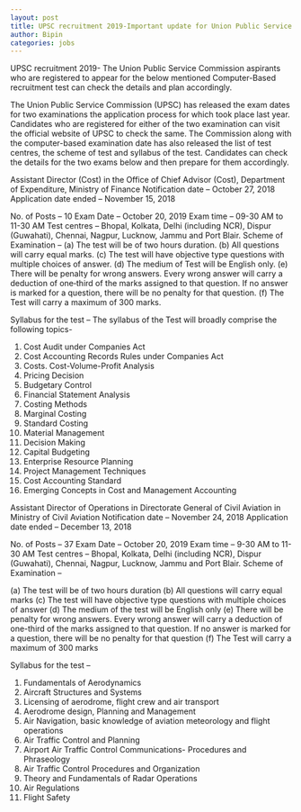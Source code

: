```yaml
---
layout: post
title: UPSC recruitment 2019-Important update for Union Public Service Commission aspirants — Check details
author: Bipin
categories: jobs
---
```

UPSC recruitment 2019- The Union Public Service Commission aspirants who are registered to appear for the below mentioned Computer-Based recruitment test can check the details and plan accordingly.

The Union Public Service Commission (UPSC) has released the exam dates for two examinations the application process for which took place last year. Candidates who are registered for either of the two examination can visit the official website of UPSC to check the same. The Commission along with the computer-based examination date has also released the list of test centres, the scheme of test and syllabus of the test. Candidates can check the details for the two exams below and then prepare for them accordingly.

Assistant Director (Cost) in the Office of Chief Advisor (Cost), Department of Expenditure, Ministry of Finance
Notification date – October 27, 2018
Application date ended – November 15, 2018

No. of Posts – 10
Exam Date – October 20, 2019
Exam time – 09-30 AM to 11-30 AM
Test centres – Bhopal, Kolkata, Delhi (including NCR), Dispur (Guwahati), Chennai, Nagpur, Lucknow, Jammu and Port Blair.
Scheme of Examination –
(a) The test will be of two hours duration.
(b) All questions will carry equal marks.
(c) The test will have objective type questions with multiple choices of answer.
(d) The medium of Test will be English only.
(e) There will be penalty for wrong answers. Every wrong answer will carry a deduction of one‐third of the marks assigned to that question. If no answer is marked for a question, there will be no penalty for that question.
(f) The Test will carry a maximum of 300 marks.

Syllabus for the test –
The syllabus of the Test will broadly comprise the following topics-

1. Cost Audit under Companies Act
2. Cost Accounting Records Rules under Companies Act
3. Costs. Cost-Volume-Profit Analysis
4. Pricing Decision
5. Budgetary Control
6. Financial Statement Analysis
7. Costing Methods
8. Marginal Costing
9. Standard Costing
10. Material Management
11. Decision Making
12. Capital Budgeting
13. Enterprise Resource Planning
14. Project Management Techniques
15. Cost Accounting Standard
16. Emerging Concepts in Cost and Management Accounting

Assistant Director of Operations in Directorate General of Civil Aviation in Ministry of Civil Aviation
Notification date – November 24, 2018
Application date ended – December 13, 2018

No. of Posts – 37
Exam Date – October 20, 2019
Exam time – 9-30 AM to 11-30 AM
Test centres – Bhopal, Kolkata, Delhi (including NCR), Dispur (Guwahati), Chennai, Nagpur, Lucknow, Jammu and Port Blair.
Scheme of Examination –

(a) The test will be of two hours duration
(b) All questions will carry equal marks
(c) The test will have objective type questions with multiple choices of answer
(d) The medium of the test will be English only
(e) There will be penalty for wrong answers. Every wrong answer will carry a deduction of one-third of the marks assigned to that question. If no answer is marked for a question, there will be no penalty for that question
(f) The Test will carry a maximum of 300 marks

Syllabus for the test –
1. Fundamentals of Aerodynamics
2. Aircraft Structures and Systems
3. Licensing of aerodrome, flight crew and air transport
4. Aerodrome design, Planning and Management
5. Air Navigation, basic knowledge of aviation meteorology and flight operations
6. Air Traffic Control and Planning
7. Airport Air Traffic Control Communications- Procedures and Phraseology
8. Air Traffic Control Procedures and Organization
9. Theory and Fundamentals of Radar Operations
10. Air Regulations
11. Flight Safety

 